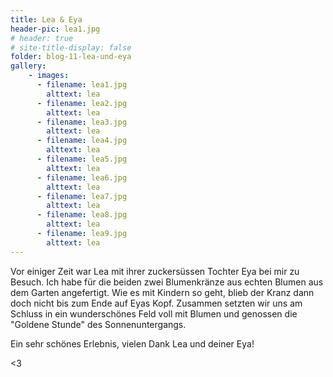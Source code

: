 ```yaml
---
title: Lea & Eya
header-pic: lea1.jpg
# header: true
# site-title-display: false
folder: blog-11-lea-und-eya
gallery: 
    - images:
      - filename: lea1.jpg
        alttext: lea
      - filename: lea2.jpg
        alttext: lea
      - filename: lea3.jpg
        alttext: lea
      - filename: lea4.jpg
        alttext: lea
      - filename: lea5.jpg
        alttext: lea
      - filename: lea6.jpg
        alttext: lea
      - filename: lea7.jpg
        alttext: lea
      - filename: lea8.jpg
        alttext: lea
      - filename: lea9.jpg
        alttext: lea
---
```

Vor einiger Zeit war Lea mit ihrer zuckersüssen Tochter Eya bei mir zu Besuch. Ich habe für die beiden zwei Blumenkränze aus echten Blumen aus dem Garten angefertigt. Wie es mit Kindern so geht, blieb der Kranz dann doch nicht bis zum Ende auf Eyas Kopf. Zusammen setzten wir uns am Schluss in ein wunderschönes Feld voll mit Blumen und genossen die "Goldene Stunde" des Sonnenuntergangs. 

Ein sehr schönes Erlebnis, vielen Dank Lea und deiner Eya!


&lt;3
